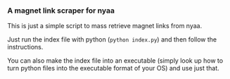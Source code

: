 ### A magnet link scraper for nyaa

This is just a simple script to mass retrieve magnet links from nyaa.

Just run the index file with python (`python index.py`) and then follow the instructions.

You can also make the index file into an executable (simply look up how to turn python files into the executable format of your OS) and use just that.
